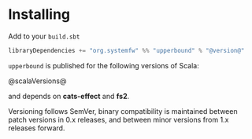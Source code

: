# Installing

Add to your `build.sbt`

```scala
libraryDependencies += "org.systemfw" %% "upperbound" % "@version@"
```

`upperbound` is published for the following versions of Scala:

@scalaVersions@

and depends on **cats-effect** and **fs2**.

Versioning follows SemVer, binary compatibility is maintained between patch
versions in 0.x releases, and between minor versions from 1.x releases
forward.
